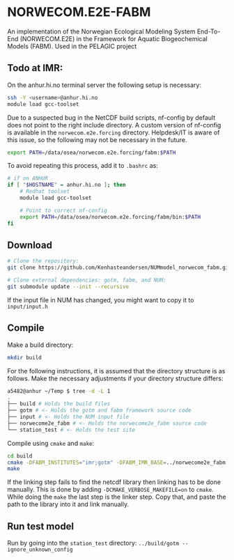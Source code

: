# NORWECOM.E2E-FABM

An implementation of the Norwegian Ecological Modeling System End-To-End (NORWECOM.E2E) in the Framework for Aquatic Biogeochemical Models (FABM). Used in the PELAGIC project

## Todo at IMR:
On the anhur.hi.no terminal server the following setup is necessary:

```bash
ssh -Y <username>@anhur.hi.no
module load gcc-toolset
```

Due to a suspected bug in the NetCDF build scripts, nf-config by default does not point to the right include directory. A custom version of nf-config is available in the `norwecom.e2e.forcing` directory. Helpdesk/IT is aware of this issue, so the following may not be necessary in the future.

```bash
export PATH=/data/osea/norwecom.e2e.forcing/fabm:$PATH
```

To avoid repeating this process,  add it to `.bashrc` as:
```bash
# if on ANHUR
if [ "$HOSTNAME" = anhur.hi.no ]; then
    # Redhat toolset
    module load gcc-toolset

    # Point to correct nf-config
    export PATH=/data/osea/norwecom.e2e.forcing/fabm/bin:$PATH
fi
```

## Download 

```bash
# Clone the repository:
git clone https://github.com/Kenhasteandersen/NUMmodel_norwecom_fabm.git

# Clone external dependencies: gotm, fabm, and NUM:
git submodule update --init --recursive
```

If the input file in NUM has changed, you might want to copy it to `input/input.h`

## Compile

Make a build directory:
```bash
mkdir build
```

For the following instructions, it is assumed that the directory structure is as follows. Make the necessary adjustments if your directory structure differs:

```bash
a5482@anhur ~/Temp $ tree -d -L 1
.
├── build # Holds the build files
├── gotm # <- Holds the gotm and fabm framework source code
├── input # <- Holds the NUM input file
├── norwecome2e_fabm # <- Holds the norwecome2e_fabm source code
└── station_test # <- Holds the test site
```

Compile using `cmake` and `make`:

```bash
cd build
cmake -DFABM_INSTITUTES="imr;gotm" -DFABM_IMR_BASE=../norwecome2e_fabm ../gotm
make
```

If the linking step fails to find the netcdf library then linking has to be done manually.
This is done by adding `-DCMAKE_VERBOSE_MAKEFILE=on` to `cmake`. While doing the `make` the last step is the linker step. Copy that, and paste the path to the library into it and link manually.


## Run test model

Run by going into the `station_test` directory:
`../build/gotm --ignore_unknown_config`


